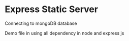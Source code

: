 # Express Static Server

Connecting to mongoDB database

Demo file in using all dependency in node and express js
